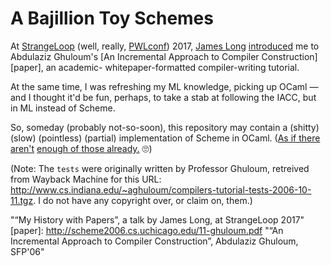 A Bajillion Toy Schemes
=======================
At [StrangeLoop][] (well, really, [PWLconf][]) 2017, [James Long][] [introduced][talk] me to
Abdulaziz Ghuloum's [An Incremental Approach to Compiler Construction][paper], an academic-
whitepaper-formatted compiler-writing tutorial.

At the same time, I was refreshing my ML knowledge, picking up OCaml — and I thought it'd be fun,
perhaps, to take a stab at following the IACC, but in ML instead of Scheme.

So, someday (probably not-so-soon), this repository may contain a (shitty) (slow) (pointless)
(partial) implementation of Scheme in OCaml. ([As if there aren't][1] [enough of those already.][2]
🙄)

(Note: The `tests` were originally written by Professor Ghuloum, retreived from Wayback Machine for
this URL: <http://www.cs.indiana.edu/~aghuloum/compilers-tutorial-tests-2006-10-11.tgz>. I do not
have any copyright over, or claim on, them.)

   [StrangeLoop]: <https://thestrangeloop.com/> "StrangeLoop Conference, St. Louis, MO"
   [PWLConf]: <https://pwlconf.org> "Papers We Love Conf, St. Louis, MO"
   [James Long]: <https://twitter.com/jlongster> "James Long (@jlongster) on Twitter"
   [talk]: <https://pwlconf.org/2017/james-long/> "James Long's talk at PWLconf 2017"
      "“My History with Papers”, a talk by James Long, at StrangeLoop 2017"
   [paper]: <http://scheme2006.cs.uchicago.edu/11-ghuloum.pdf>
      "“An Incremental Approach to Compiler Construction”, Abdulaziz Ghuloum, SFP'06"

   [1]: <https://github.com/tadruj/SCHEMana-ocaml>
   [2]: <https://github.com/dvanhorn/ubik>
